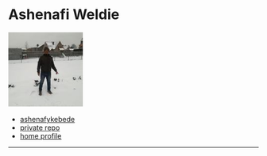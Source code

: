 # Ashenafi Weldie

![ashenafykebede avatar](../.avatars/ashenafykebede.jpeg)

- [ashenafykebede](https://github.com/ashenafykebede)
- [private repo](https://github.com/lab-antwerp-1/ashenafykebede)
- [home profile](https://github.com/lab-antwerp-1/home#ashenafykebede)

---
